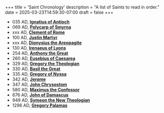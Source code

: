 +++
title = 'Saint Chronology'
description = "A list of Saints to read in order."
date = 2025-03-23T14:59:30-07:00
draft = false
+++
- 035 AD, [**Ignatius of Antioch**](https://orthodoxwiki.org/Ignatius_of_Antioch)
- 069 AD, [**Polycarp of Smyrna**](https://orthodoxwiki.org/Polycarp_of_Smyrna)
- xxx AD, [**Clement of Rome**](https://orthodoxwiki.org/Clement_of_Rome)
- 100 AD, [**Justin Martyr**](https://orthodoxwiki.org/Justin_Martyr)
- xxx AD, [**Dionysius the Areopagite**](https://orthodoxwiki.org/Dionysius_the_Areopagite)
- 130 AD, [**Irenaeus of Lyons**](https://orthodoxwiki.org/Irenaeus_of_Lyons)
- 254 AD, [**Anthony the Great**](https://orthodoxwiki.org/Anthony_the_Great)
- 260 AD, [**Eusebius of Caesarea**](https://orthodoxwiki.org/Eusebius_of_Caesarea)
- 329 AD, [**Gregory the Theologian**](https://orthodoxwiki.org/Gregory_the_Theologian)
- 330 AD, [**Basil the Great**](https://orthodoxwiki.org/Basil_the_Great)
- 335 AD, [**Gregory of Nyssa**](https://orthodoxwiki.org/Gregory_of_Nyssa)
- 342 AD, [**Jerome**](https://orthodoxwiki.org/Jerome)
- 347 AD, [**John Chrysostom**](https://orthodoxwiki.org/John_Chrysostom)
- 580 AD, [**Maximus the Confessor**](https://orthodoxwiki.org/Maximus_the_Confessor)
- 676 AD, [**John of Damascus**](https://orthodoxwiki.org/John_of_Damascus)
- 949 AD, [**Symeon the New Theologian**](https://orthodoxwiki.org/Symeon_the_New_Theologian)
- 1296 AD, [**Gregory Palamas**](https://orthodoxwiki.org/Gregory_Palamas)
